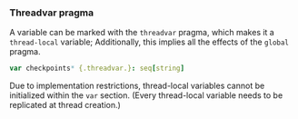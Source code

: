 ### Threadvar pragma

A variable can be marked with the `threadvar` pragma, which makes it a
`thread-local` variable; Additionally,
this implies all the effects of the `global` pragma.

``` nim
var checkpoints* {.threadvar.}: seq[string]
```

Due to implementation restrictions, thread-local variables cannot be
initialized within the `var` section. (Every thread-local variable needs
to be replicated at thread creation.)
